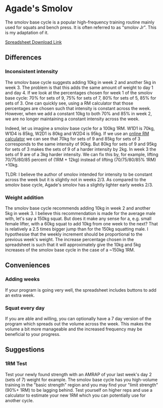 # Agade's Smolov
The smolov base cycle is a popular high-frequency training routine mainly used for squats and bench press. It is often referred to as "smolov Jr". This is my adaptation of it.

[Spreadsheet Download Link](https://github.com/Agade09/Agade-s-Smolov/raw/master/Agade_Smolov.ods)

## Differences

### Inconsistent intensity

The smolov base cycle suggests adding 10kg in week 2 and another 5kg in week 3. The problem is that this adds the same amount of weight to day 1 and day 4.
If we look at the percentages chosen for week 1 of the smolov base cycle: 70% for sets of 9, 75% for sets of 7, 80% for sets of 5, 85% for sets of 3. One can quickly see, using a RM calculator that those percentages are chosen such that intensity is constant across the week.
However, when we add a constant 10kg to both 70% and 85% in week 2, we are no longer maintaining a constant intensity across the week.

Indeed, let us imagine a smolov base cycle for a 100kg 1RM. W1D1 is 70kg, W1D4 is 85kg, W2D1 is 80kg and W2D4 is 95kg. If we use an [online RM calculator](https://exrx.net/Calculators/OneRepMax) we can see that 70kg for sets of 9 and 85kg for sets of 3 corresponds to the same intensity of 90kg. But 80kg for sets of 9 and 95kg for sets of 3 makes the sets of 9 of a harder intensity by 2kg. In week 3 the sets of 9 are of a 3kg harder intensity.
We can fix this by, for example, lifting 70/75/80/85 percent of (1RM + 12kg) instead of lifting (70/75/80/85% 1RM) +10kg.

TLDR: I believe the author of smolov intended for intensity to be constant across the week but it is slightly not in weeks 2/3. As compared to the smolov base cycle, Agade's smolov has a slightly lighter early weeks 2/3.

### Weight addition

The smolov base cycle recommends adding 10kg in week 2 and another 5kg in week 3. I believe this recommendation is made for the average male with, let's say a 150kg squat.
But does it make any sense for a, e.g. small female lifter, with a 60kg squat to add 10kg from one week to the next? That is relatively a 2.5 times bigger jump than for the 150kg squatting male.
I hypothesise that the weekly increment should be proportional to the previous week's weight. The increase percentage chosen in the spreadsheet is such that it will approximately give the 10kg and 5kg increases of the smolov base cycle in the case of a ~150kg 1RM.

## Conveniences

### Adding weeks

If your program is going very well, the spreadsheet includes buttons to add an extra week.

### Squat every day

If you are able and willing, you can optionally have a 7 day version of the program which spreads out the volume across the week. This makes the volume a bit more manageable and the increased frequency may be beneficial to your progress.

## Suggestions

### 1RM Test
Test your newly found strength with an AMRAP of your last week's day 2 (sets of 7) weight for example. The smolov base cycle has you high-volume training in the "basic strength" region and you may find your "limit strength" (90%+ 1RM) to be lagging behind. Test yourself on higher reps and use a calculator to estimate your new 1RM which you can potentially use for another cycle.

